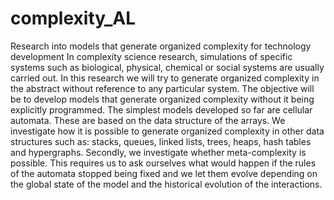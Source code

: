 # complexity_AL
Research into models that generate organized complexity for technology development
In complexity science research, simulations of specific systems such as biological, physical, chemical or social systems are usually carried out. 
In this research we will try to generate organized complexity in the abstract without reference to any particular system. The objective will be to develop models that generate organized complexity without it being explicitly programmed. The simplest models developed so far are cellular automata. These are based on the data structure of the arrays. We investigate how it is possible to generate organized complexity in other data structures such as: stacks, queues, linked lists, trees, heaps, hash tables and hypergraphs.
Secondly, we investigate whether meta-complexity is possible. This requires us to ask ourselves what would happen if the rules of the automata stopped being fixed and we let them evolve depending on the global state of the model and the historical evolution of the interactions.
